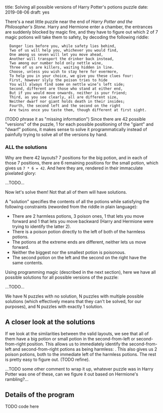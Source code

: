 title: Solving all possible versions of Harry Potter's potions puzzle
date: 2019-08-06
draft: yes

There's a neat little puzzle near the end of *Harry Potter and the Philosopher's Stone*. Harry and Hermione enter a chamber, the entrances are suddenly blocked by magic fire, and they have to figure out which 2 of 7 magic potions will take them to safety, by decoding the following riddle:

      Danger lies before you, while safety lies behind,
      Two of us will help you, whichever you would find,
      One among us seven will let you move ahead,
      Another will transport the drinker back instead,
      Two among our number hold only nettle wine,
      Three of us are killers, waiting hidden in line.
      Choose, unless you wish to stay here for evermore,
      To help you in your choice, we give you these clues four:
      First, however slyly the poison tries to hide
      You will always find some on nettle wine’s left side;
      Second, different are those who stand at either end,
      But if you would move onwards, neither is your friend;
      Third, as you see clearly, all are different size,
      Neither dwarf nor giant holds death in their insides;
      Fourth, the second left and the second on the right
      Are twins once you taste them, though different at first sight.

(TODO phrase it as "missing information") Since there are 42 possible "versions" of the puzzle, 1 for each possible positioning of the "giant" and "dwarf" potions, it makes sense to solve it programmatically instead of painfully trying to solve all of the versions by hand.

### ALL the solutions
Why are there 42 layouts? 7 positions for the big potion, and in each of those 7 positions, there are 6 remaining positions for the small potion, which gives us `7 * 6 = 42`. And here they are, rendered in their immaculate pixelated glory:

...TODO...

Now let's solve them! Not that all of them will have solutions.

A "solution" specifies the contents of all the potions while satisfying the following constraints (reworded from the riddle in plain language): 

* There are 2 harmless potions, 3 poison ones, 1 that lets you move forward and 1 that lets you move backward (Harry and Hermione were trying to identify the latter 2).
* There is a poison potion directly to the left of both of the harmless potions.
* The potions at the extreme ends are different, neither lets us move forward.
* Neither the biggest nor the smallest potion is poisonous.
* The second potion on the left and the second on the right have the same contents.

Using programming magic (described in the next section), here we have all possible solutions for all possible versions of the puzzle:

...TODO...

We have N puzzles with no solution, N puzzles with multiple possible solutions (which effectively means that they can't be solved, for our purposes), and N puzzles with exactly 1 solution.

## A closer look at the solutions
If we look at the similarities between the valid layouts, we see that all of them have a big potion or small potion in the second-from-left or second-from-right position. This allows us to immediately identify the second-from-left and second-from-right potions as being harmless: <explanation here>. This also gives us 2 poison potions, both to the immediate left of the harmless potions. The rest is pretty easy to figure out. (TODO refine).

...TODO some other comment to wrap it up, whatever puzzle was in Harry Potter was
one of these, can we figure it out based on Hermione's rambling?...

## Details of the program
TODO code here
